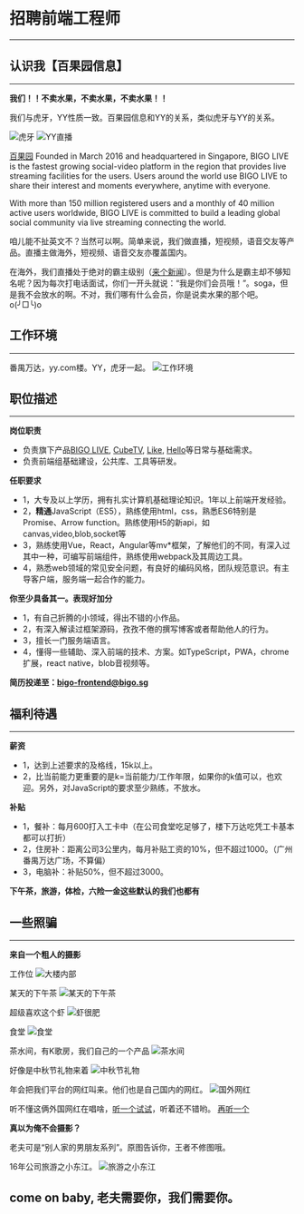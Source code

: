 # 招聘前端工程师 #
---------

## 认识我【百果园信息】 ##
------
**我们！！不卖水果，不卖水果，不卖水果！！**

我们与虎牙，YY性质一致。百果园信息和YY的关系，类似虎牙与YY的关系。

![虎牙](https://a.msstatic.com/huya/main/img/logo.png)  ![YY直播](http://yyweb.yystatic.com/mobile/images/components/w-head/images/icon-logo-3ce539b97d.png?v=20170916001)

[百果园](https://www.linkedin.com/company/bigo-technology-pte.-ltd./) 
Founded in March 2016 and headquartered in Singapore, BIGO LIVE is the fastest growing social-video platform in the region that provides live streaming facilities for the users. Users around the world use BIGO LIVE to share their interest and moments everywhere, anytime with everyone. 

With more than 150 million registered users and a monthly of 40 million active users worldwide, BIGO LIVE is committed to build a leading global social community via live streaming connecting the world.

咱儿能不扯英文不？当然可以啊。简单来说，我们做直播，短视频，语音交友等产品。直播主做海外，短视频、语音交友亦覆盖国内。

在海外，我们直播处于绝对的霸主级别（[来个新闻](http://itech.ifeng.com/44830685/news.shtml?&back)）。但是为什么是霸主却不够知名呢？因为每次打电话面试，你们一开头就说：“我是你们会员哦！”。soga，但是我不会放水的啊。不对，我们哪有什么会员，你是说卖水果的那个吧。o(╯□╰)o

## 工作环境 ##
-------
番禺万达，yy.com楼。YY，虎牙一起。
![工作环境](https://raw.githubusercontent.com/roudao/same-test/master/p6.jpg)

## 职位描述 ##
------
**岗位职责**
- 负责旗下产品[BIGO LIVE](https://www.bigo.tv/), [CubeTV](https://www.cubetv.sg), [Like](https://like.video/), [Hello](https://hello.yy.com/)等日常与基础需求。
- 负责前端组基础建设，公共库、工具等研发。

**任职要求**
- 1，大专及以上学历，拥有扎实计算机基础理论知识。1年以上前端开发经验。
- 2，**精通**JavaScript（ES5），熟练使用html，css，熟悉ES6特别是Promise、Arrow function。熟练使用H5的新api，如canvas,video,blob,socket等
- 3，熟练使用Vue，React，Angular等mv\*框架，了解他们的不同，有深入过其中一种，可编写前端组件，熟练使用webpack及其周边工具。
- 4，熟悉web领域的常见安全问题，有良好的编码风格，团队规范意识。有主导客户端，服务端一起合作的能力。

**你至少具备其一。表现好加分**
- 1，有自己折腾的小领域，得出不错的小作品。
- 2，有深入解读过框架源码，孜孜不倦的撰写博客或者帮助他人的行为。
- 3，擅长一门服务端语言。
- 4，懂得一些辅助、深入前端的技术、方案。如TypeScript，PWA，chrome扩展，react native，blob音视频等。

**简历投递至：bigo-frontend@bigo.sg**

## 福利待遇 ##
-------
**薪资**
- 1，达到上述要求的及格线，15k以上。
- 2，比当前能力更重要的是k=当前能力/工作年限，如果你的k值可以，也欢迎。另外，对JavaScript的要求至少熟练，不放水。

**补贴**
- 1，餐补：每月600打入工卡中（在公司食堂吃足够了，楼下万达吃凭工卡基本都可以打折）
- 2，住房补：距离公司3公里内，每月补贴工资的10%，但不超过1000。（广州番禺万达广场，不算偏）
- 3，电脑补：补贴50%，但不超过3000。

**下午茶，旅游，体检，六险一金这些默认的我们也都有**

## 一些照骗 ##
-------
**来自一个粗人的摄影**

工作位
![大楼内部](https://raw.githubusercontent.com/roudao/same-test/master/p13.jpg)

某天的下午茶
![某天的下午茶](https://raw.githubusercontent.com/roudao/same-test/master/p3.jpg)

超级喜欢这个虾
![虾很肥](https://raw.githubusercontent.com/roudao/same-test/master/p1.jpg)

食堂
![食堂](https://raw.githubusercontent.com/roudao/same-test/master/p8.jpg)

茶水间，有K歌房，我们自己的一个产品
![茶水间](https://raw.githubusercontent.com/roudao/same-test/master/p5.jpg)

好像是中秋节礼物来着
![中秋节礼物](https://raw.githubusercontent.com/roudao/same-test/master/p9.jpg)

年会把我们平台的网红叫来。他们也是自己国内的网红。
![国外网红](https://raw.githubusercontent.com/roudao/same-test/master/p10.jpg)

听不懂这俩外国网红在唱啥，[听一个试试](https://raw.githubusercontent.com/roudao/same-test/master/WeChat_20180330201516.mp4)，听着还不错哟。 [再听一个](https://raw.githubusercontent.com/roudao/same-test/master/WeChat_20180330201528.mp4)

**真以为俺不会摄影？**

老夫可是“别人家的男朋友系列”。原图告诉你，王者不修图哦。

16年公司旅游之小东江。
![旅游之小东江](https://raw.githubusercontent.com/roudao/same-test/master/p12.jpg)


## come on baby, 老夫需要你，我们需要你。 ##


